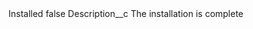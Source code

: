 <?xml version="1.0" encoding="UTF-8"?>
<CustomMetadata xmlns="http://soap.sforce.com/2006/04/metadata" xmlns:xsi="http://www.w3.org/2001/XMLSchema-instance" xmlns:xsd="http://www.w3.org/2001/XMLSchema">
    <label>Installed</label>
    <protected>false</protected>
    <values>
        <field>Description__c</field>
        <value xsi:type="xsd:string">The installation is complete</value>
    </values>
</CustomMetadata>
